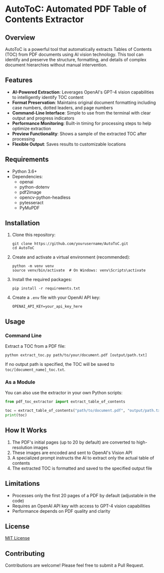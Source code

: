# AutoToC: Automated PDF Table of Contents Extractor

## Overview

AutoToC is a powerful tool that automatically extracts Tables of Contents (TOC) from PDF documents using AI vision technology. This tool can identify and preserve the structure, formatting, and details of complex document hierarchies without manual intervention.

## Features

- **AI-Powered Extraction**: Leverages OpenAI's GPT-4 vision capabilities to intelligently identify TOC content
- **Format Preservation**: Maintains original document formatting including case numbers, dotted leaders, and page numbers
- **Command-Line Interface**: Simple to use from the terminal with clear output and progress indicators
- **Performance Monitoring**: Built-in timing for processing steps to help optimize extraction
- **Preview Functionality**: Shows a sample of the extracted TOC after processing
- **Flexible Output**: Saves results to customizable locations

## Requirements

- Python 3.6+
- Dependencies:
  - openai
  - python-dotenv
  - pdf2image
  - opencv-python-headless
  - pytesseract
  - PyMuPDF

## Installation

1. Clone this repository:
   ```
   git clone https://github.com/yourusername/AutoToC.git
   cd AutoToC
   ```

2. Create and activate a virtual environment (recommended):
   ```
   python -m venv venv
   source venv/bin/activate  # On Windows: venv\Scripts\activate
   ```

3. Install the required packages:
   ```
   pip install -r requirements.txt
   ```

4. Create a `.env` file with your OpenAI API key:
   ```
   OPENAI_API_KEY=your_api_key_here
   ```

## Usage

### Command Line

Extract a TOC from a PDF file:
```
python extract_toc.py path/to/your/document.pdf [output/path.txt]
```

If no output path is specified, the TOC will be saved to `toc/[document_name]_toc.txt`.

### As a Module

You can also use the extractor in your own Python scripts:

```python
from pdf_toc_extractor import extract_table_of_contents

toc = extract_table_of_contents("path/to/document.pdf", "output/path.txt")
print(toc)
```

## How It Works

1. The PDF's initial pages (up to 20 by default) are converted to high-resolution images
2. These images are encoded and sent to OpenAI's Vision API
3. A specialized prompt instructs the AI to extract only the actual table of contents
4. The extracted TOC is formatted and saved to the specified output file

## Limitations

- Processes only the first 20 pages of a PDF by default (adjustable in the code)
- Requires an OpenAI API key with access to GPT-4 vision capabilities
- Performance depends on PDF quality and clarity

## License

[MIT License](https://opensource.org/licenses/MIT)

## Contributing

Contributions are welcome! Please feel free to submit a Pull Request.
